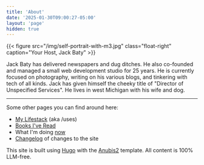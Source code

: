 ```yaml
---
title: 'About'
date: '2025-01-30T09:00:27-05:00'
layout: 'page'
hidden: true
---
```


{{< figure src="/img/self-portrait-with-m3.jpg" class="float-right" caption="Your Host, Jack Baty" >}}

Jack Baty has delivered newspapers and dug ditches. He also co-founded and managed a small web development studio for 25 years. He is currently focused on photography, writing on his various blogs, and tinkering with tech of all kinds. Jack has given himself the cheeky title of "Director of Unspecified Services". He lives in west Michigan with his wife and dog.

* * *

  

Some other pages you can find around here:

-   [My Lifestack](/lifestack) (aka /uses)
-   [Books I've Read](https://jackbaty.com/books)
-   What I'm doing [now](/now)
-   [Changelog](/changelog) of changes to the site

This site is built using [Hugo](https://getkirby.com/) with the [Anubis2](https://github.com/Junyi-99/hugo-theme-anubis2) template. All content is 100% LLM-free.